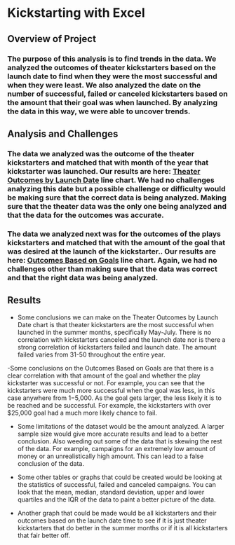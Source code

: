 # Kickstarting with Excel

## Overview of Project

### The purpose of this analysis is to find trends in the data. We analyzed the outcomes of theater kickstarters based on the launch date to find when they were the most successful and when they were least. We also analyzed the date on the number of successful, failed or canceled kickstarters based on the amount that their goal was when launched. By analyzing the data in this way, we were able to uncover trends.

## Analysis and Challenges

### The data we analyzed was the outcome of the theater kickstarters and matched that with month of the year that kickstarter was launched. Our results are here: [Theater Outcomes by Launch Date](/resources/Theater_Outcomes_vs_Launch.png) line chart. We had no challenges analyzing this date but a possible challenge or difficulty would be making sure that the correct data is being analyzed. Making sure that the theater data was the only one being analyzed and that the data for the outcomes was accurate.

### The data we analyzed next was for the outcomes of the plays kickstarters and matched that with the amount of the goal that was desired at the launch of the kickstarter.. Our results are here: [Outcomes Based on Goals](/resources/Outcomes_vs_Goals.png) line chart. Again, we had no challenges other than making sure that the data was correct and that the right data was being analyzed.

## Results

- Some conclusions we can make on the Theater Outcomes by Launch Date chart is that theater kickstarters are the most successful when launched in the summer months, specifically May-July. There is no correlation with kickstarters canceled and the launch date nor is there a strong correlation of kickstarters failed and launch date. The amount failed varies from 31-50 throughout the entire year.

-Some conclusions on the Outcomes Based on Goals are that there is a clear correlation with that amount of the goal and whether the play kickstarter was successful or not. For example, you can see that the kickstarters were much more successful when the goal was less, in this case anywhere from $1-$5,000. As the goal gets larger, the less likely it is to be reached and be successful. For example, the kickstarters with over $25,000 goal had a much more likely chance to fail.

- Some limitations of the dataset would be the amount analyzed. A larger sample size would give more accurate results and lead to a better conclusion. Also weeding out some of the data that is skewing the rest of the data. For example, campaigns for an extremely low amount of money or an unrealistically high amount. This can lead to a false conclusion of the data.

- Some other tables or graphs that could be created would be looking at the statistics of successful, failed and canceled campaigns. You can look that the mean, median, standard deviation, upper and lower quartiles and the IQR of the data to paint a better picture of the data. 
- Another graph that could be made would be all kickstarters and their outcomes based on the launch date time to see if it is just theater kickstarters that do better in the summer months or if it is all kickstarters that fair better off.

